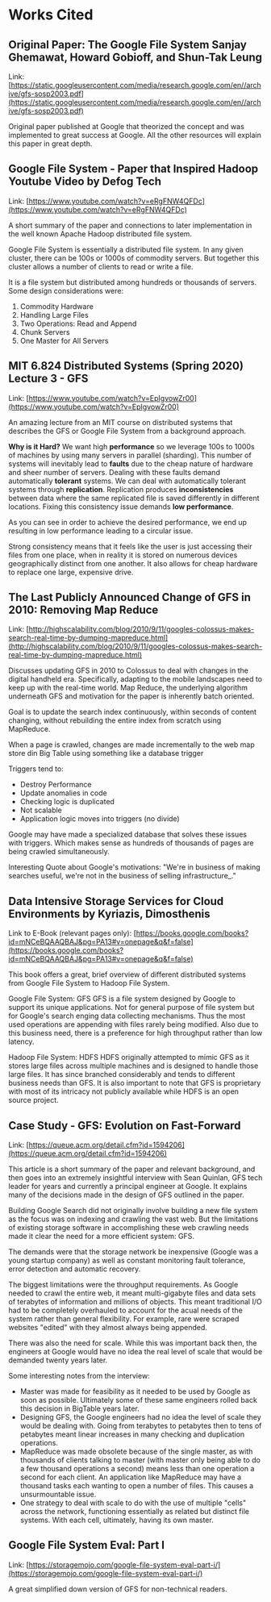 # Works Cited

## Original Paper: The Google File System Sanjay Ghemawat, Howard Gobioff, and Shun-Tak Leung

Link: [https://static.googleusercontent.com/media/research.google.com/en//archive/gfs-sosp2003.pdf](https://static.googleusercontent.com/media/research.google.com/en//archive/gfs-sosp2003.pdf)

Original paper published at Google that theorized the concept and was implemented to great success at Google.  All the other resources will explain this paper in great depth. 

## Google File System - Paper that Inspired Hadoop Youtube Video by Defog Tech
Link: [https://www.youtube.com/watch?v=eRgFNW4QFDc](https://www.youtube.com/watch?v=eRgFNW4QFDc)

A short summary of the paper and connections to later implementation in the well known Apache Hadoop distributed file system. 

Google File System is essentially a distributed file system. In any given cluster, there can be 100s or 1000s of commodity servers. But together this cluster allows a number of clients to read or write a file. 

It is a file system but distributed among hundreds or thousands of servers. 
Some design considerations were: 
1. Commodity Hardware
2. Handling Large Files
3. Two Operations: Read and Append
4. Chunk Servers
5. One Master for All Servers

## MIT 6.824 Distributed Systems (Spring 2020) Lecture 3 - GFS
Link: [https://www.youtube.com/watch?v=EpIgvowZr00](https://www.youtube.com/watch?v=EpIgvowZr00)

An amazing lecture from an MIT course on distributed systems that describes the GFS or Google File System from a background approach. 

**Why is it Hard?**
We want high **performance** so we leverage 100s to 1000s of machines by using many servers in parallel (sharding). This number of systems will inevitably lead to **faults** due to the cheap nature of hardware and sheer number of servers. Dealing with these faults demand automatically **tolerant** systems. We can deal with automatically tolerant systems through **replication**. Replication produces **inconsistencies** between data where the same replicated file is saved differently in different locations. Fixing this consistency issue demands **low performance**. 

As you can see in order to achieve the desired performance, we end up resulting in low performance leading to a circular issue. 

Strong consistency means that it feels like the user is just accessing their files from one place, when in reality it is stored on numerous devices geographically distinct from one another. It also allows for cheap hardware to replace one large, expensive drive. 


## The Last Publicly Announced Change of GFS in 2010: Removing Map Reduce
Link: [http://highscalability.com/blog/2010/9/11/googles-colossus-makes-search-real-time-by-dumping-mapreduce.html](http://highscalability.com/blog/2010/9/11/googles-colossus-makes-search-real-time-by-dumping-mapreduce.html)

Discusses updating GFS in 2010 to Colossus to deal with changes in the digital handheld era. Specifically, adapting to the mobile landscapes need to keep up with the real-time world. Map Reduce, the underlying algorithm underneath GFS and motivation for the paper is inherently batch oriented. 

Goal is to update the search index continuously, within seconds of content changing, without rebuilding the entire index from scratch using MapReduce.

When a page is crawled, changes are made incrementally to the web map store din Big Table using something like a database trigger

Triggers tend to:
* Destroy Performance
* Update anomalies in code
* Checking logic is duplicated
* Not scalable
* Application logic moves into triggers (no divide)

Google may have made a specialized database that solves these issues with triggers. Which makes sense as hundreds of thousands of pages are being crawled simultaneously.

Interesting Quote about Google's motivations: "We're in business of making searches useful, we're not in the business of selling infrastructure_."

## Data Intensive Storage Services for Cloud Environments by Kyriazis, Dimosthenis

Link to E-Book (relevant pages only): [https://books.google.com/books?id=mNCeBQAAQBAJ&pg=PA13#v=onepage&q&f=false](https://books.google.com/books?id=mNCeBQAAQBAJ&pg=PA13#v=onepage&q&f=false)

This book offers a great, brief overview of different distributed systems from Google File System to Hadoop File System. 

Google File System: GFS
GFS is a file system designed by Google to support its unique applications. Not for general purpose of file system but for Google's search enging data collecting mechanisms. Thus the most used operations are appending with files rarely being modified. Also due to this business need, there is a preference for high throughput rather than low latency. 

Hadoop File System: HDFS
HDFS originally attempted to mimic GFS as it stores large files across multiple machines and is designed to handle those large files. It has since branched considerably and tends to different business needs than GFS. It is also important to note that GFS is proprietary with most of its intricacy not publicly available while HDFS is an open source project. 

## Case Study - GFS: Evolution on Fast-Forward

Link: [https://queue.acm.org/detail.cfm?id=1594206](https://queue.acm.org/detail.cfm?id=1594206)

This article is a short summary of the paper and relevant background, and then goes into an extremely insightful interview with Sean Quinlan, GFS tech leader for years and currently a principal engineer at Google. It explains many of the decisions made in the design of GFS outlined in the paper. 

Building Google Search did not originally involve building a new file system as the focus was on indexing and crawling the vast web. But the limitations of existing storage software in accomplishing these web crawling needs made it clear the need for a more efficient system: GFS. 

The demands were that the storage network be inexpensive (Google was a young startup company) as well as constant monitoring fault tolerance, error detection and automatic recovery. 

The biggest limitations were the throughput requirements. As Google needed to crawl the entire web, it meant multi-gigabyte files and data sets of terabytes of information and millions of objects. This meant traditional I/O had to be completely overhauled to account for the acual needs of the system rather than general flexibility. For example, rare were scraped websites "edited" with they almost always being appended. 

There was also the need for scale. While this was important back then, the engineers at Google would have no idea the real level of scale that would be demanded twenty years later. 

Some interesting notes from the interview:
* Master was made for feasibility as it needed to be used by Google as soon as possible. Ultimately some of these same engineers rolled back this decision in BigTable years later. 
* Designing GFS, the Google engineers had no idea the level of scale they would be dealing with. Going from terabytes to petabytes then to tens of petabytes meant linear increases in many checking and duplication operations. 
* MapReduce was made obsolete because of the single master, as with thousands of clients talking to master (with master only being able to do a few thousand operations a second) means less than one operation a second for each client. An application like MapReduce may have a thousand tasks each wanting to open a number of files. This causes a unsurmountable issue. 
* One strategy to deal with scale to do with the use of multiple "cells" across the network, functioning essentially as related but distinct file systems. With each cell, ultimately, having its own master. 


## Google File System Eval: Part I
Link: [https://storagemojo.com/google-file-system-eval-part-i/](https://storagemojo.com/google-file-system-eval-part-i/)

A great simplified down version of GFS for non-technical readers. 


